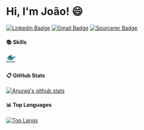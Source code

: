 # Hi, I'm João! :smile:

[![Linkedin Badge](https://img.shields.io/badge/-joaoMarinho94-blue?style=flat-square&logo=Linkedin&logoColor=white&link=https://www.linkedin.com/in/joao-marinho94/)](https://www.linkedin.com/in/joao-marinho94/)
[![Gmail Badge](https://img.shields.io/badge/-joaopaulim94@gmail.com-c14438?style=flat-square&logo=Gmail&logoColor=white&link=mailto:joaopaulim94@gmail.com)](mailto:otaviocapila@gmail.com)
[![Sourcerer Badge](https://img.shields.io/badge/Sourcerer-joaomarinho94-yellowgreen?style=flat-square)](https://sourcerer.io/joaomarinho94)

#### :books: Skills

<img title="SAAS" height="25" src="https://github.com/joaoMarinho94/joaoMarinho94/blob/main/images/docker.png">

#### :clipboard: GitHub Stats
[![Anurag's github stats](https://github-readme-stats.vercel.app/api?username=joaoMarinho94&show_icons=true&theme=dracula)](https://github.com/joaoMarinho94/github-readme-stats)

#### :bar_chart: Top Languages
[![Top Langs](https://github-readme-stats.vercel.app/api/top-langs/?username=otaviocapila&theme=dracula&layout=compact&langs_count=10)](https://github.com/anuraghazra/github-readme-stats)

